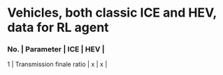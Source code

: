 # Vehicles, both classic ICE and HEV, data for RL agent

### No.  | Parameter | ICE | HEV |
1 | Transmission finale ratio | x | x |
